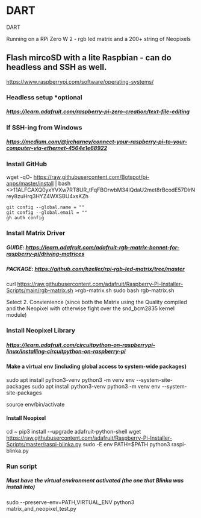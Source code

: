 # DART
DART

Running on a RPi Zero W 2 - rgb led matrix and a 200+ string of Neopixels

## Flash mircoSD with a lite Raspbian - can do headless and SSH as well.
https://www.raspberrypi.com/software/operating-systems/

### Headless setup *optional
##### https://learn.adafruit.com/raspberry-pi-zero-creation/text-file-editing

### If SSH-ing from Windows
##### https://medium.com/@jrcharney/connect-your-raspberry-pi-to-your-computer-via-ethernet-4564e1e68922

### Install GitHub
wget -qO- https://raw.githubusercontent.com/Botspot/pi-apps/master/install | bash
<>11ALFCAXQ0yxYVXw7RT8UR_tFqFBOrwbM34lQdaU2met8rBcodE57DlrNrey8zuHrq3HYZ4WXSBU4xsKZh

```
git config --global.name = ""
git config --global.email = ""
gh auth config
```

      
### Install Matrix Driver
##### GUIDE: https://learn.adafruit.com/adafruit-rgb-matrix-bonnet-for-raspberry-pi/driving-matrices
##### PACKAGE: https://github.com/hzeller/rpi-rgb-led-matrix/tree/master

curl https://raw.githubusercontent.com/adafruit/Raspberry-Pi-Installer-Scripts/main/rgb-matrix.sh >rgb-matrix.sh
sudo bash rgb-matrix.sh

Select 2. Convienience (since both the Matrix using the Quality compiled and the Neopixel with otherwise fight over the snd_bcm2835 kernel module)

### Install Neopixel Library
##### https://learn.adafruit.com/circuitpython-on-raspberrypi-linux/installing-circuitpython-on-raspberry-pi


#### Make a virtual env (including global access to system-wide packages)

sudo apt install python3-venv
python3 -m venv env --system-site-packages 
sudo apt install python3-venv
python3 -m venv env --system-site-packages

source env/bin/activate

#### Install Neopixel

cd ~
pip3 install --upgrade adafruit-python-shell
wget https://raw.githubusercontent.com/adafruit/Raspberry-Pi-Installer-Scripts/master/raspi-blinka.py
sudo -E env PATH=$PATH python3 raspi-blinka.py

### Run script 
##### Must have the virtual environment activated (the one that Blinka was install into)
sudo --preserve-env=PATH,VIRTUAL_ENV python3 matrix_and_neopixel_test.py 





